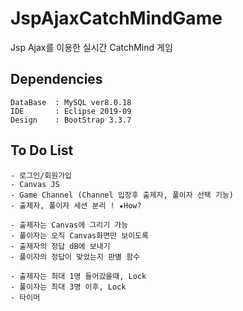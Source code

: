 # JspAjaxCatchMindGame
Jsp Ajax를 이용한 실시간 CatchMind 게임 

## Dependencies
```
DataBase  : MySQL ver8.0.18 
IDE       : Eclipse 2019-09 
Design    : BootStrap 3.3.7
```

## To Do List
```
- 로그인/회원가입
- Canvas JS
- Game Channel (Channel 입장후 출제자, 풀이자 선택 기능) 
- 출제자, 풀이자 세션 분리 ! ★How?

- 출제자는 Canvas에 그리기 가능 
- 풀이자는 오직 Canvas화면만 보이도록
- 출제자의 정답 dB에 보내기 
- 풀이자의 정답이 맞았는지 판별 함수

- 출제자는 최대 1명 들어갔을때, Lock 
- 풀이자는 최대 3명 이후, Lock
- 타이머
```
